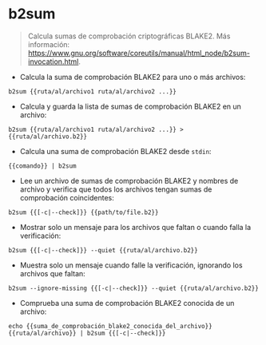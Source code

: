 # b2sum

> Calcula sumas de comprobación criptográficas BLAKE2.
> Más información: <https://www.gnu.org/software/coreutils/manual/html_node/b2sum-invocation.html>.

- Calcula la suma de comprobación BLAKE2 para uno o más archivos:

`b2sum {{ruta/al/archivo1 ruta/al/archivo2 ...}}`

- Calcula y guarda la lista de sumas de comprobación BLAKE2 en un archivo:

`b2sum {{ruta/al/archivo1 ruta/al/archivo2 ...}} > {{ruta/al/archivo.b2}}`

- Calcula una suma de comprobación BLAKE2 desde `stdin`:

`{{comando}} | b2sum`

- Lee un archivo de sumas de comprobación BLAKE2 y nombres de archivo y verifica que todos los archivos tengan sumas de comprobación coincidentes:

`b2sum {{[-c|--check]}} {{path/to/file.b2}}`

- Mostrar solo un mensaje para los archivos que faltan o cuando falla la verificación:

`b2sum {{[-c|--check]}} --quiet {{ruta/al/archivo.b2}}`

- Muestra solo un mensaje cuando falle la verificación, ignorando los archivos que faltan:

`b2sum --ignore-missing {{[-c|--check]}} --quiet {{ruta/al/archivo.b2}}`

- Comprueba una suma de comprobación BLAKE2 conocida de un archivo:

`echo {{suma_de_comprobación_blake2_conocida_del_archivo}} {{ruta/al/archivo}} | b2sum {{[-c|--check]}}`
